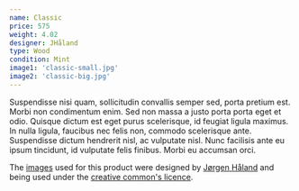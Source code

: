 ```yaml
---
name: Classic
price: 575
weight: 4.02
designer: JHåland
type: Wood
condition: Mint
image1: 'classic-small.jpg'
image2: 'classic-big.jpg'
---
```


Suspendisse nisi quam, sollicitudin convallis semper sed, porta pretium est. Morbi non condimentum enim. Sed non massa a justo porta porta eget et odio. Quisque dictum est eget purus scelerisque, id feugiat ligula maximus. In nulla ligula, faucibus nec felis non, commodo scelerisque ante. Suspendisse dictum hendrerit nisl, ac vulputate nisl. Nunc facilisis ante eu ipsum tincidunt, id vulputate felis finibus. Morbi eu accumsan orci.

The [images][flickr] used for this product were designed by [Jørgen Håland][designer] and being used under the [creative common's licence][licence].

[flickr]: http://www.flickr.com/photos/50290212@N05/15817108788
[designer]: http://jhaland.com
[licence]: http://creativecommons.org/licenses/by/2.0